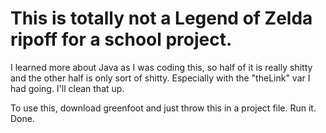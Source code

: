 # This is totally not a Legend of Zelda ripoff for a school project.
I learned more about Java as I was coding this, so half of it is really shitty and the other half is only sort of shitty. Especially with the "theLink" var I had going. I'll clean that up.

To use this, download greenfoot and just throw this in a project file. Run it. Done.
